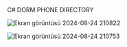 C# DORM PHONE DIRECTORY


![Ekran görüntüsü 2024-08-24 210822](https://github.com/user-attachments/assets/1469e294-00c1-4ae9-94ec-a17c2021aff7)



![Ekran görüntüsü 2024-08-24 210753](https://github.com/user-attachments/assets/7ab21259-f228-4227-9bf3-b91ad1000e09)
